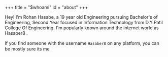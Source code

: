 +++
title = "$whoami"
id = "about"
+++

Hey! I'm Rohan Hasabe, a 19 year old Engineering pursuing Bachelor's of Engineering, Second Year focused in Information Technology from D.Y.Patil College Of Engineering. I'm popularly known around the internet world as Hasaber8 .

If you ﬁnd some­one with the user­name `Hasaber8` on any platform, you can be mostly sure its me
